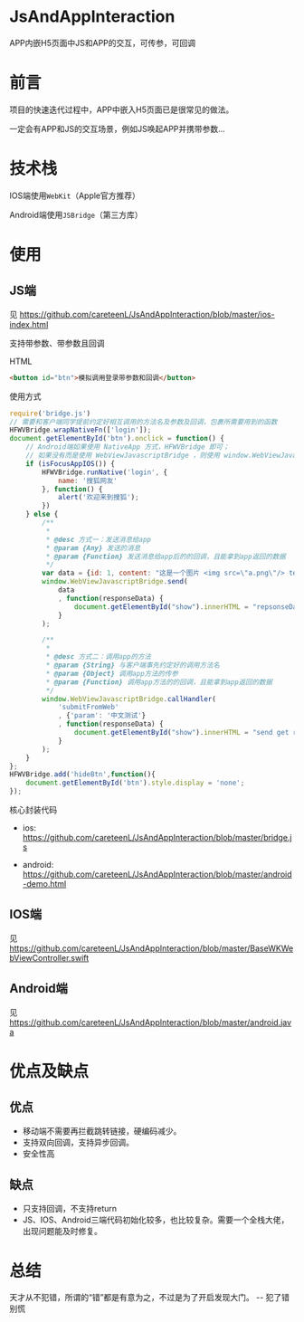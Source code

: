 # JsAndAppInteraction
APP内嵌H5页面中JS和APP的交互，可传参，可回调

# 前言

项目的快速迭代过程中，APP中嵌入H5页面已是很常见的做法。

一定会有APP和JS的交互场景，例如JS唤起APP并携带参数...

# 技术栈

IOS端使用`WebKit`（Apple官方推荐）

Android端使用`JSBridge`（第三方库）

# 使用

## JS端

见 https://github.com/careteenL/JsAndAppInteraction/blob/master/ios-index.html

支持带参数、带参数且回调

HTML
```html
<button id="btn">模拟调用登录带参数和回调</button>
```

使用方式
```js
require('bridge.js')
// 需要和客户端同学提前约定好相互调用的方法名及参数及回调，包裹所需要用到的函数
HFWVBridge.wrapNativeFn(['login']);
document.getElementById('btn').onclick = function() {
    // Android端如果使用 NativeApp 方式，HFWVBridge 即可；
    // 如果没有而是使用 WebViewJavascriptBridge ，则使用 window.WebViewJavascriptBridge.callHandler
    if (isFocusAppIOS()) {
        HFWVBridge.runNative('login', {
            name: '搜狐网友'
        }, function() {
            alert('欢迎来到搜狐');
        })
    } else {
        /**
         *
         * @desc 方式一：发送消息给app
         * @param {Any} 发送的消息
         * @param {Function} 发送消息给app后的的回调，且能拿到app返回的数据
         */
        var data = {id: 1, content: "这是一个图片 <img src=\"a.png\"/> test\r\nhahaha"};
        window.WebViewJavascriptBridge.send(
            data
            , function(responseData) {
                document.getElementById("show").innerHTML = "repsonseData from java, data = " + responseData
            }
        );

        /**
         *
         * @desc 方式二：调用app的方法
         * @param {String} 与客户端事先约定好的调用方法名
         * @param {Object} 调用app方法的传参
         * @param {Function} 调用app方法的的回调，且能拿到app返回的数据
         */
        window.WebViewJavascriptBridge.callHandler(
            'submitFromWeb'
            , {'param': '中文测试'}
            , function(responseData) {
                document.getElementById("show").innerHTML = "send get responseData from java, data = " + responseData
            }
        );
    }    
};
HFWVBridge.add('hideBtn',function(){
    document.getElementById('btn').style.display = 'none';
});
```

核心封装代码

- ios: https://github.com/careteenL/JsAndAppInteraction/blob/master/bridge.js

- android: https://github.com/careteenL/JsAndAppInteraction/blob/master/android-demo.html

## IOS端

见 https://github.com/careteenL/JsAndAppInteraction/blob/master/BaseWKWebViewController.swift

## Android端

见 https://github.com/careteenL/JsAndAppInteraction/blob/master/android.java

# 优点及缺点

## 优点

- 移动端不需要再拦截跳转链接，硬编码减少。
- 支持双向回调，支持异步回调。
- 安全性高

## 缺点

- 只支持回调，不支持return
- JS、IOS、Android三端代码初始化较多，也比较复杂。需要一个全栈大佬，出现问题能及时修复。

# 总结

天才从不犯错，所谓的“错”都是有意为之，不过是为了开启发现大门。  -- 犯了错别慌

